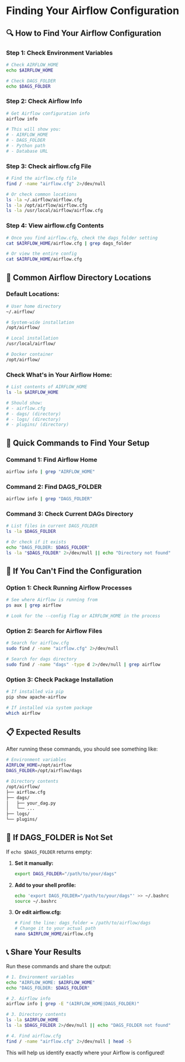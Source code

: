 # Finding Your Airflow Configuration

## 🔍 **How to Find Your Airflow Configuration**

### **Step 1: Check Environment Variables**
```bash
# Check AIRFLOW_HOME
echo $AIRFLOW_HOME

# Check DAGS_FOLDER
echo $DAGS_FOLDER
```

### **Step 2: Check Airflow Info**
```bash
# Get Airflow configuration info
airflow info

# This will show you:
# - AIRFLOW_HOME
# - DAGS_FOLDER
# - Python path
# - Database URL
```

### **Step 3: Check airflow.cfg File**
```bash
# Find the airflow.cfg file
find / -name "airflow.cfg" 2>/dev/null

# Or check common locations
ls -la ~/.airflow/airflow.cfg
ls -la /opt/airflow/airflow.cfg
ls -la /usr/local/airflow/airflow.cfg
```

### **Step 4: View airflow.cfg Contents**
```bash
# Once you find airflow.cfg, check the dags_folder setting
cat $AIRFLOW_HOME/airflow.cfg | grep dags_folder

# Or view the entire config
cat $AIRFLOW_HOME/airflow.cfg
```

## 📁 **Common Airflow Directory Locations**

### **Default Locations:**
```bash
# User home directory
~/.airflow/

# System-wide installation
/opt/airflow/

# Local installation
/usr/local/airflow/

# Docker container
/opt/airflow/
```

### **Check What's in Your Airflow Home:**
```bash
# List contents of AIRFLOW_HOME
ls -la $AIRFLOW_HOME

# Should show:
# - airflow.cfg
# - dags/ (directory)
# - logs/ (directory)
# - plugins/ (directory)
```

## 🎯 **Quick Commands to Find Your Setup**

### **Command 1: Find Airflow Home**
```bash
airflow info | grep "AIRFLOW_HOME"
```

### **Command 2: Find DAGS_FOLDER**
```bash
airflow info | grep "DAGS_FOLDER"
```

### **Command 3: Check Current DAGs Directory**
```bash
# List files in current DAGS_FOLDER
ls -la $DAGS_FOLDER

# Or check if it exists
echo "DAGS_FOLDER: $DAGS_FOLDER"
ls -la "$DAGS_FOLDER" 2>/dev/null || echo "Directory not found"
```

## 🔧 **If You Can't Find the Configuration**

### **Option 1: Check Running Airflow Processes**
```bash
# See where Airflow is running from
ps aux | grep airflow

# Look for the --config flag or AIRFLOW_HOME in the process
```

### **Option 2: Search for Airflow Files**
```bash
# Search for airflow.cfg
sudo find / -name "airflow.cfg" 2>/dev/null

# Search for dags directory
sudo find / -name "dags" -type d 2>/dev/null | grep airflow
```

### **Option 3: Check Package Installation**
```bash
# If installed via pip
pip show apache-airflow

# If installed via system package
which airflow
```

## 📋 **Expected Results**

After running these commands, you should see something like:

```bash
# Environment variables
AIRFLOW_HOME=/opt/airflow
DAGS_FOLDER=/opt/airflow/dags

# Directory contents
/opt/airflow/
├── airflow.cfg
├── dags/
│   ├── your_dag.py
│   └── ...
├── logs/
└── plugins/
```

## 🚨 **If DAGS_FOLDER is Not Set**

If `echo $DAGS_FOLDER` returns empty:

1. **Set it manually:**
   ```bash
   export DAGS_FOLDER="/path/to/your/dags"
   ```

2. **Add to your shell profile:**
   ```bash
   echo 'export DAGS_FOLDER="/path/to/your/dags"' >> ~/.bashrc
   source ~/.bashrc
   ```

3. **Or edit airflow.cfg:**
   ```bash
   # Find the line: dags_folder = /path/to/airflow/dags
   # Change it to your actual path
   nano $AIRFLOW_HOME/airflow.cfg
   ```

## 📞 **Share Your Results**

Run these commands and share the output:

```bash
# 1. Environment variables
echo "AIRFLOW_HOME: $AIRFLOW_HOME"
echo "DAGS_FOLDER: $DAGS_FOLDER"

# 2. Airflow info
airflow info | grep -E "(AIRFLOW_HOME|DAGS_FOLDER)"

# 3. Directory contents
ls -la $AIRFLOW_HOME
ls -la $DAGS_FOLDER 2>/dev/null || echo "DAGS_FOLDER not found"

# 4. Find airflow.cfg
find / -name "airflow.cfg" 2>/dev/null | head -5
```

This will help us identify exactly where your Airflow is configured! 
